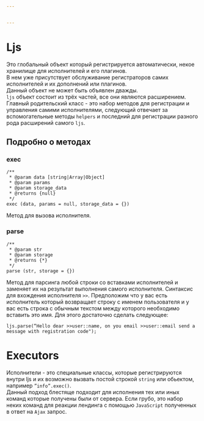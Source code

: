 ```yaml
---


---
```


<h1 id="ljs">Ljs</h1>
<p>Это глобальный объект который регистрируется автоматически, некое хранилище для исполнителей и его плагинов.<br>
В нем уже присутствует обслуживание регистраторов самих исполнителей и их дополнений или плагинов.<br>
Данный объект не может быть объявлен дважды.<br>
<code>ljs</code>  объект состоит из трёх частей, все они являются расширением. Главный родительский класс - это набор методов для регистрации и управления самими исполнителями, следующий отвечает за вспомогательные методы <code>helpers</code>  и последний для регистрации разного рода расширений самого <code>ljs</code>.</p>
<h2 id="подробно-о-методах">Подробно о методах</h2>
<h3 id="exec">exec</h3>
<pre><code>/**
 * @param data [string|Array|Object]
 * @param params
 * @param storage_data
 * @returns {null}
 */
exec (data, params = null, storage_data = {})
</code></pre>
<p>Метод для вызова исполнителя.</p>
<h3 id="parse">parse</h3>
<pre><code>/**
 * @param str
 * @param storage
 * @returns {*}
 */
parse (str, storage = {})
</code></pre>
<p>Метод для парсинга любой строки со вставками исполнителей и заменяет их на результат выполнения самого исполнителя. Синтаксис для вхождения исполнителя <code>&gt;&gt;</code>. Предположим что у вас есть исполнитель который возвращает строку с именем пользователя и у вас есть строка с обычным текстом между которого необходимо вставить это имя. Для этого достаточно сделать следующее:</p>
<pre><code>ljs.parse(“Hello dear &gt;&gt;user::name, on you email &gt;&gt;user::email send a message with registration code");
</code></pre>
<h1 id="executors">Executors</h1>
<p>Исполнители - это специальные классы, которые регистрируются внутри ljs и их возможно вызвать постой строкой <code>string</code> или обьектом, например <code>”info”.exec()</code>.<br>
Данный подход блестяще подходит для исполнения тех или иных команд которые получены были от сервера. Если грубо, это набор неких команд для реакции лендинга с помощью <code>JavaScript</code> полученных в ответ на <code>Ajax</code> запрос.</p>

